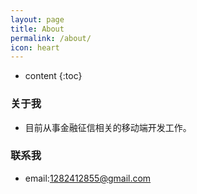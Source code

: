 ```yaml
---
layout: page
title: About
permalink: /about/
icon: heart
---
```


* content
{:toc}


### 关于我

* 目前从事金融征信相关的移动端开发工作。


### 联系我

* email:[1282412855@gmail.com](1282412855@gmail.com)


 
